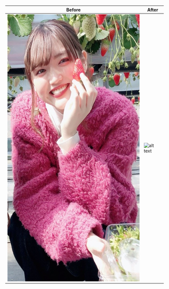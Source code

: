 Before | After
-------|------
<img src="images/sayaka.jpg" alt="alt text" width="496" height="850"> | <img src="target_images/moder_beauty.png" alt="alt text" width="496" height="850">

